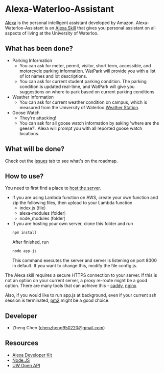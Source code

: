 # Alexa-Waterloo-Assistant
[Alexa](https://www.amazon.com/Amazon-Echo-And-Alexa-Devices/b?ie=UTF8&node=9818047011) is the personal intelligent assistant developed by Amazon. Alexa-Waterloo-Assistant is an [Alexa Skill](https://developer.amazon.com/alexa-skills-kit) that gives you personal assistant on all aspects of living at the University of Waterloo.

## What has been done?
* Parking Information
	* You can ask for meter, permit, visitor, short term, accessible, and motorcycle parking information. WatPark will provide you with a list of lot names and lot descriptions.
	* You can ask for current student parking condition. The parking condition is updated real-time, and WatPark will give you suggestions on where to park based on current parking conditions.
* Weather Information
	* You can ask for current weather condition on campus, which is measured from the University of Waterloo [Weather Station](http://weather.uwaterloo.ca).
* Goose Watch
	* They're attacking!
	* You can ask for all goose watch information by asking 'where are the geese?'. Alexa will prompt you with all reported goose watch locations.

## What will be done?
Check out the [issues](https://github.com/chenzheng950220/AlexaWatPark/issues) tab to see what's on the roadmap.

## How to use?
You need to first find a place to [host the server](https://developer.amazon.com/public/solutions/alexa/alexa-skills-kit/docs/developing-an-alexa-skill-as-a-web-service).
* If you are using Lambda function on AWS, create your own function and zip the following files, then upload to your Lambda function
	* index.js (file)
	* alexa-modules (folder)
	* node_modules (folder)
* If you are hosting your own server, clone this folder and run
	```bash
	npm install
	```
	After finished, run
	```bash
	node app.js
	```
	This command executes the server and server is listening on port 8000 in default. If you want to change this, modify the file config.js.

The Alexa skill requires a secure HTTPS connection to your server. If this is not an option on your current server, a proxy re-route might be a good option. There are many tools that can achieve this - [caddy](https://caddyserver.com), [nginx](https://www.nginx.com/resources/wiki/).

Also, if you would like to run app.js at background, even if your current ssh session is terminated, [pm2](https://github.com/Unitech/pm2) might be a good choice.

## Developer
* Zheng Chen (chenzheng950220@gmail.com)

## Resources
* [Alexa Developer Kit](https://developer.amazon.com/alexa-skills-kit)
* [Node.JS](https://nodejs.org/en/)
* [UW Open API](https://uwaterloo.ca/api/)


